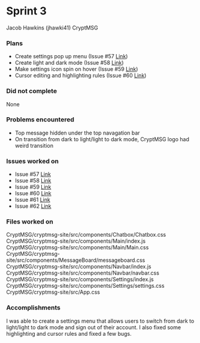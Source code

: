 # Sprint 3

Jacob Hawkins (jhawki41)
CryptMSG

### Plans
- Create settings pop up menu (Issue #57 [Link](https://github.com/utk-cs340-fall22/CryptMSG/issues/57))
- Create light and dark mode (Issue #58 [Link](https://github.com/utk-cs340-fall22/CryptMSG/issues/58))
- Make settings icon spin on hover (Issue #59 [Link](https://github.com/utk-cs340-fall22/CryptMSG/issues/59))
- Cursor editing and highlighting rules (Issue #60 [Link](https://github.com/utk-cs340-fall22/CryptMSG/issues/60))

### Did not complete
None

### Problems encountered
- Top message hidden under the top navagation bar
- On transition from dark to light/light to dark mode, CryptMSG logo had weird transition

### Issues worked on
- Issue #57 [Link](https://github.com/utk-cs340-fall22/CryptMSG/issues/57)
- Issue #58 [Link](https://github.com/utk-cs340-fall22/CryptMSG/issues/58)
- Issue #59 [Link](https://github.com/utk-cs340-fall22/CryptMSG/issues/59)
- Issue #60 [Link](https://github.com/utk-cs340-fall22/CryptMSG/issues/60)
- Issue #61 [Link](https://github.com/utk-cs340-fall22/CryptMSG/issues/61)
- Issue #62 [Link](https://github.com/utk-cs340-fall22/CryptMSG/issues/62)

### Files worked on
CryptMSG/cryptmsg-site/src/components/Chatbox/Chatbox.css
CryptMSG/cryptmsg-site/src/components/Main/index.js
CryptMSG/cryptmsg-site/src/components/Main/Main.css
CryptMSG/cryptmsg-site/src/components/MessageBoard/messageboard.css
CryptMSG/cryptmsg-site/src/components/Navbar/index.js
CryptMSG/cryptmsg-site/src/components/Navbar/navbar.css
CryptMSG/cryptmsg-site/src/components/Settings/index.js
CryptMSG/cryptmsg-site/src/components/Settings/settings.css
CryptMSG/cryptmsg-site/src/App.css


### Accomplishments
I was able to create a settings menu that allows users to switch from dark to light/light to dark mode and sign out of their account. I also fixed some highlighting and cursor rules and fixed a few bugs.